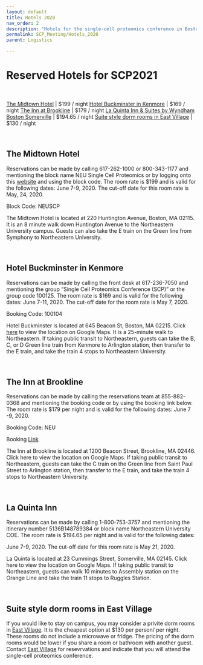 ```yaml
---
layout: default
title: Hotels 2020
nav_order: 2
description: "Hotels for the single-cell proteomics conference in Boston"
permalink: SCP_Meeting/Hotels_2020
parent: Logistics

---
```


# Reserved Hotels for SCP2021


&nbsp;

[The Midtown Hotel](#the-midtown-hotel) | $199 / night
[Hotel Buckminster in Kenmore](#hotel-buckminster-in-kenmore) | $169 / night
[The Inn at Brookline](#the-inn-at-brookline) | $179  / night
[La Quinta Inn & Suites by Wyndham Boston Somerville](#la-quinta-inn) | $194.65 / night
[Suite style dorm rooms in East Village](#suite-style-dorm-rooms-in-east-village) | $130 / night

&nbsp;


## The Midtown Hotel
Reservations can be made by calling 617-262-1000 or 800-343-1177 and mentioning the block name NEU Single Cell Proteomics or by logging onto this [website](https://www.midtownhotel.com) and using the block code. The room rate is $199 and is valid for the following dates: June 7-9, 2020. The cut-off date for this room rate is May, 24, 2020.

Block Code: NEUSCP

The Midtown Hotel is located at 220 Huntington Avenue, Boston, MA 02115. It is an 8 minute walk down Huntington Avenue to the Northeastern University campus. Guests can also take the E train on the Green line from Symphony to Northeastern University.

&nbsp;


## Hotel Buckminster in Kenmore
Reservations can be made by calling the front desk at 617-236-7050 and mentioning the group “Single Cell Proteomics Conference (SCP)” or the group code 100125. The room rate is $169 and is valid for the following dates: June 7-11, 2020. The cut-off date for the room rate is May 7, 2020.

Booking Code: 100104

Hotel Buckminster is located at 645 Beacon St, Boston, MA 02215. Click [here](https://www.google.com/maps/place/Boston+Hotel+Buckminster/@42.3484825,-71.0978666,15z/data=!4m9!3m8!1s0x0:0xd164117421988b5e!5m3!1s2020-01-17!4m1!1i2!8m2!3d42.3484825!4d-71.0978666) to view the location on Google Maps. It is a 25-minute walk to Northeastern. If taking public transit to Northeastern, guests can take the B, C, or D Green line train from Kenmore to Arlington station, then transfer to the E train, and take the train 4 stops to Northeastern University.

&nbsp;


## The Inn at Brookline
Reservations can be made by calling the reservations team at 855-882-0368 and mentioning the booking code or by using the booking link below. The room rate is $179 per night and is valid for the following dates: June 7 -9, 2020.

Booking Code: NEU

Booking [Link](https://theinnatbrookline.reztrip.com/ext/promoRate?property=1580&mode=b&pm=true&sr=531232&vr=3&accessCode=NEU)

The Inn at Brookline is located at 1200 Beacon Street, Brookline, MA 02446. Click here to view the location on Google Maps. If taking public transit to Northeastern, guests can take the C train on the Green line from Saint Paul Street to Arlington station, then transfer to the E train, and take the train 4 stops to Northeastern University.


&nbsp;


## La Quinta Inn
Reservations can be made by calling 1-800-753-3757 and mentioning the itinerary number 5136B148789384 or block name Northeastern University COE. The room rate is $194.65 per night and is valid for the following dates:

June 7-9, 2020. The cut-off date for this room rate is May 21, 2020.

La Quinta is located at 23 Cummings Street, Somerville, MA 02145. Click here to view the location on Google Maps. If taking public transit to Northeastern, guests can walk 10 minutes to Assembly station on the Orange Line and take the train 11 stops to Ruggles Station.


&nbsp;



## Suite style dorm rooms in East Village
If you would like to stay on campus, you may consider a privite dorm rooms in [East Village](https://www.northeastern.edu/housing/residences/east-village/). It is the cheapest option at $130 per person/ per night. These rooms do not include a microwave or fridge. The pricing of the dorm rooms would be lower if you share a room or bathroom with another guest. Contact [East Village](https://www.northeastern.edu/housing/residences/east-village/) for resevrvations and indicate that you will attend the single-cell proteomics conference.


&nbsp;


&nbsp;


&nbsp;


&nbsp;


&nbsp;


&nbsp;


&nbsp;


&nbsp;



&nbsp;


&nbsp;


&nbsp;


&nbsp;


&nbsp;


&nbsp;


&nbsp;


&nbsp;



&nbsp;


&nbsp;


&nbsp;


&nbsp;


&nbsp;


&nbsp;


&nbsp;


&nbsp;
